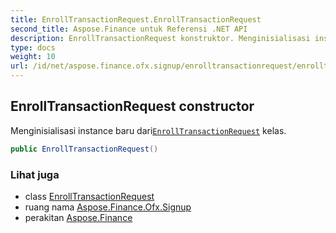 ```yaml
---
title: EnrollTransactionRequest.EnrollTransactionRequest
second_title: Aspose.Finance untuk Referensi .NET API
description: EnrollTransactionRequest konstruktor. Menginisialisasi instance baru dariEnrollTransactionRequest kelas.
type: docs
weight: 10
url: /id/net/aspose.finance.ofx.signup/enrolltransactionrequest/enrolltransactionrequest/
---
```

## EnrollTransactionRequest constructor

Menginisialisasi instance baru dari[`EnrollTransactionRequest`](../) kelas.

```csharp
public EnrollTransactionRequest()
```

### Lihat juga

* class [EnrollTransactionRequest](../)
* ruang nama [Aspose.Finance.Ofx.Signup](../../enrolltransactionrequest/)
* perakitan [Aspose.Finance](../../../)


